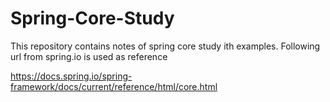 # Spring-Core-Study

This repository contains notes of spring core study ith examples. Following url from spring.io is used as reference

https://docs.spring.io/spring-framework/docs/current/reference/html/core.html
